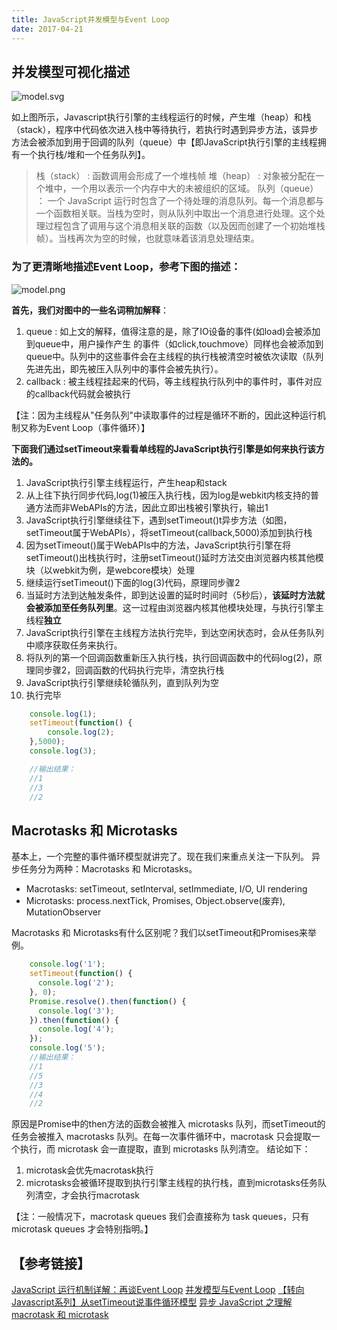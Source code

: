```yaml
---
title: JavaScript并发模型与Event Loop
date: 2017-04-21
---
```


## 并发模型可视化描述
![model.svg](https://mdn.mozillademos.org/files/4617/default.svg)

如上图所示，Javascript执行引擎的主线程运行的时候，产生堆（heap）和栈（stack），程序中代码依次进入栈中等待执行，若执行时遇到异步方法，该异步方法会被添加到用于回调的队列（queue）中【即JavaScript执行引擎的主线程拥有一个执行栈/堆和一个任务队列】。

<!-- more -->

> 栈（stack） : 函数调用会形成了一个堆栈帧
> 堆（heap） : 对象被分配在一个堆中，一个用以表示一个内存中大的未被组织的区域。
> 队列（queue） ： 一个 JavaScript 运行时包含了一个待处理的消息队列。每一个消息都与一个函数相关联。当栈为空时，则从队列中取出一个消息进行处理。这个处理过程包含了调用与这个消息相关联的函数（以及因而创建了一个初始堆栈帧）。当栈再次为空的时候，也就意味着该消息处理结束。 

### 为了更清晰地描述Event Loop，参考下图的描述：
![model.png](http://image.beekka.com/blog/2014/bg2014100802.png)

**首先，我们对图中的一些名词稍加解释**：

1.  queue : 如上文的解释，值得注意的是，除了IO设备的事件(如load)会被添加到queue中，用户操作产生 的事件（如click,touchmove）同样也会被添加到queue中。队列中的这些事件会在主线程的执行栈被清空时被依次读取（队列先进先出，即先被压入队列中的事件会被先执行）。
2. callback : 被主线程挂起来的代码，等主线程执行队列中的事件时，事件对应的callback代码就会被执行

【注：因为主线程从"任务队列"中读取事件的过程是循环不断的，因此这种运行机制又称为Event Loop（事件循环）】

**下面我们通过setTimeout来看看单线程的JavaScript执行引擎是如何来执行该方法的。**
1. JavaScript执行引擎主线程运行，产生heap和stack
2. 从上往下执行同步代码,log(1)被压入执行栈，因为log是webkit内核支持的普通方法而非WebAPIs的方法，因此立即出栈被引擎执行，输出1
3. JavaScript执行引擎继续往下，遇到setTimeout()t异步方法（如图，setTimeout属于WebAPIs），将setTimeout(callback,5000)添加到执行栈
4. 因为setTimeout()属于WebAPIs中的方法，JavaScript执行引擎在将setTimeout()出栈执行时，注册setTimeout()延时方法交由浏览器内核其他模块（以webkit为例，是webcore模块）处理
5. 继续运行setTimeout()下面的log(3)代码，原理同步骤2
6. 当延时方法到达触发条件，即到达设置的延时时间时（5秒后），**该延时方法就会被添加至任务队列里**。这一过程由浏览器内核其他模块处理，与执行引擎主线程**独立**
7. JavaScript执行引擎在主线程方法执行完毕，到达空闲状态时，会从任务队列中顺序获取任务来执行。
8. 将队列的第一个回调函数重新压入执行栈，执行回调函数中的代码log(2)，原理同步骤2，回调函数的代码执行完毕，清空执行栈
9. JavaScript执行引擎继续轮循队列，直到队列为空
10. 执行完毕

```javascript
    console.log(1);
    setTimeout(function() {
        console.log(2);
    },5000);
    console.log(3);

    //输出结果：
    //1
    //3
    //2
```

## Macrotasks 和 Microtasks

基本上，一个完整的事件循环模型就讲完了。现在我们来重点关注一下队列。
异步任务分为两种：Macrotasks 和 Microtasks。

 - Macrotasks: setTimeout, setInterval, setImmediate, I/O, UI rendering
 - Microtasks: process.nextTick, Promises, Object.observe(废弃), MutationObserver

Macrotasks 和 Microtasks有什么区别呢？我们以setTimeout和Promises来举例。

```javascript
    console.log('1');
    setTimeout(function() {
      console.log('2');
    }, 0);
    Promise.resolve().then(function() {
      console.log('3');
    }).then(function() {
      console.log('4');
    });
    console.log('5');
    //输出结果：
    //1
    //5
    //3
    //4
    //2
```
原因是Promise中的then方法的函数会被推入 microtasks 队列，而setTimeout的任务会被推入 macrotasks 队列。在每一次事件循环中，macrotask 只会提取一个执行，而 microtask 会一直提取，直到 microtasks 队列清空。
结论如下：
1. microtask会优先macrotask执行
2. microtasks会被循环提取到执行引擎主线程的执行栈，直到microtasks任务队列清空，才会执行macrotask

【注：一般情况下，macrotask queues 我们会直接称为 task queues，只有 microtask queues 才会特别指明。】

## 【参考链接】
[JavaScript 运行机制详解：再谈Event Loop][1]
[并发模型与Event Loop][2]
[【转向Javascript系列】从setTimeout说事件循环模型][3]
[异步 JavaScript 之理解 macrotask 和 microtask][4] 


[1]: http://www.ruanyifeng.com/blog/2014/10/event-loop.html
[2]: https://developer.mozilla.org/zh-CN/docs/Web/JavaScript/EventLoop
[3]: http://www.alloyteam.com/2015/10/turning-to-javascript-series-from-settimeout-said-the-event-loop-model/
[4]: https://blog.keifergu.me/2017/03/23/difference-between-javascript-macrotask-and-microtask/